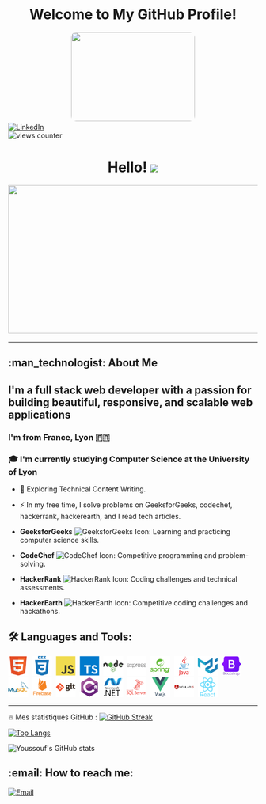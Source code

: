 <h1 style="font-weight: bold; text-align: center;">Welcome to My GitHub Profile!</h1>

<div id="header" align="center">
  <img src="https://media.giphy.com/media/bGgsc5mWoryfgKBx1u/giphy.gif" width="250" height="180" style="border-radius: 10px;"/>
</div>

<div id="badges">
  <a href="https://www.linkedin.com/in/youssouf-ali/" target="_blank"> 
    <img src="https://img.shields.io/badge/LinkedIn-0077B5?style=for-the-badge&logo=linkedin&logoColor=white" alt="LinkedIn" />
  </a>
  <!-- Ajoutez ici d'autres badges selon vos besoins -->
</div>

<img src="https://komarev.com/ghpvc/?username=ALIAHMEDYoussouf&style=flat-square&color=blue" alt="views counter"/>

<h1 align="center">
  Hello!
  <img src="https://media.giphy.com/media/MPxg9U887PS0B8XT4J/giphy.gif" width="30px"/>
</h1>

<div align="center">
  <img src="https://i.gifer.com/6M8G.gif" width="600" height="300"/>
</div>

---

<h2>:man_technologist: About Me</h2>

<h2>I'm a full stack web developer with a passion for building beautiful, responsive, and scalable web applications</h2>

<h3>I'm from France, Lyon 🇫🇷</h3>

<h3>🎓 I'm currently studying Computer Science at the University of Lyon</h3>

- :seedling: Exploring Technical Content Writing.
- :zap: In my free time, I solve problems on GeeksforGeeks, codechef, hackerrank, hackerearth, and I read tech articles.

- **GeeksforGeeks** ![GeeksforGeeks Icon](https://media.geeksforgeeks.org/gfg-gg-logo.svg): Learning and practicing computer science skills. 

- **CodeChef** ![CodeChef Icon](https://cdn.codechef.com/images/cc-logo.svg): Competitive programming and problem-solving. 

- **HackerRank** ![HackerRank Icon](https://www.hackerrank.com/wp-content/uploads/2018/08/hackerrank_logo.png): Coding challenges and technical assessments. 

- **HackerEarth** ![HackerEarth Icon](https://static-fastly.hackerearth.com/newton/static/images/he-header-logo.svg): Competitive coding challenges and hackathons.

<h2>🛠️ Languages and Tools:</h2>

<div>
  <img src="https://github.com/devicons/devicon/blob/master/icons/html5/html5-original.svg" title="HTML5" alt="HTML" width="40" height="40"/>&nbsp;
  <img src="https://github.com/devicons/devicon/blob/master/icons/css3/css3-plain-wordmark.svg" title="CSS3" alt="CSS" width="40" height="40"/>&nbsp;
  <img src="https://github.com/devicons/devicon/blob/master/icons/javascript/javascript-original.svg" title="JavaScript" alt="JavaScript" width="40" height="40"/>&nbsp;
  <img src="https://github.com/devicons/devicon/blob/master/icons/typescript/typescript-original.svg" title="TypeScript" alt="TypeScript" width="40" height="40"/>&nbsp;
  <img src="https://github.com/devicons/devicon/blob/master/icons/nodejs/nodejs-original-wordmark.svg" title="NodeJS" alt="NodeJS" width="40" height="40"/>&nbsp;
  <img src="https://github.com/devicons/devicon/blob/master/icons/express/express-original-wordmark.svg" title="ExpressJS" alt="ExpressJS" width="40" height="40"/>&nbsp;
  <img src="https://github.com/devicons/devicon/blob/master/icons/spring/spring-original-wordmark.svg" title="Spring" alt="Spring" width="40" height="40"/>&nbsp;
  <img src="https://github.com/devicons/devicon/blob/master/icons/java/java-original-wordmark.svg" title="Java" alt="Java" width="40" height="40"/>&nbsp;
  <img src="https://github.com/devicons/devicon/blob/master/icons/materialui/materialui-original.svg" title="Material UI" alt="Material UI" width="40" height="40"/>&nbsp;
  <img src="https://github.com/devicons/devicon/blob/master/icons/bootstrap/bootstrap-original-wordmark.svg" title="Bootstrap" alt="Bootstrap" width="40" height="40"/>&nbsp;
  <img src="https://github.com/devicons/devicon/blob/master/icons/mysql/mysql-original-wordmark.svg" title="MySQL"  alt="MySQL" width="40" height="40"/>&nbsp;
  <img src="https://github.com/devicons/devicon/blob/master/icons/firebase/firebase-plain-wordmark.svg" title="Firebase" alt="Firebase" width="40" height="40"/>&nbsp;
  <img src="https://github.com/devicons/devicon/blob/master/icons/git/git-original-wordmark.svg" title="Git" alt="Git" width="40" height="40"/>&nbsp;
  <img src="https://github.com/devicons/devicon/blob/master/icons/csharp/csharp-original.svg" title="C#" alt="C#" width="40" height="40"/>&nbsp;
  <img src="https://github.com/devicons/devicon/blob/master/icons/dot-net/dot-net-original-wordmark.svg" title="ASP.NET" alt="ASP.NET" width="40" height="40"/>&nbsp;
  <img src="https://github.com/devicons/devicon/blob/master/icons/microsoftsqlserver/microsoftsqlserver-plain-wordmark.svg" title="SQL Server" alt="SQL Server" width="40" height="40"/>&nbsp;
  <!-- Ajoutez Vue.js, Angular et React ici -->
  <img src="https://github.com/devicons/devicon/blob/master/icons/vuejs/vuejs-original-wordmark.svg" title="Vue.js" alt="Vue.js" width="40" height="40"/>&nbsp;
  <img src="https://github.com/devicons/devicon/blob/master/icons/angularjs/angularjs-original-wordmark.svg" title="Angular" alt="Angular" width="40" height="40"/>&nbsp;
  <img src="https://github.com/devicons/devicon/blob/master/icons/react/react-original-wordmark.svg" title="React" alt="React" width="40" height="40"/>&nbsp;
</div>



--- 


🔥 Mes statistiques GitHub :
[![GitHub Streak](https://streak-stats.demolab.com?user=ALIAHMEDYoussouf&theme=radical&hide_border=true&border_radius=5)](https://git.io/streak-stats)

[![Top Langs](https://github-readme-stats.vercel.app/api/top-langs/?username=naguib-med&layout=compact&theme=radical)](https://github.com/anuraghazra/github-readme-stats)

![Youssouf's GitHub stats](https://github-readme-stats.vercel.app/api?username=ALIAHMEDYoussouf&show_icons=true&theme=radical)


<h2>:email: How to reach me:</h2>
<p>
  <a href="mailto:youssoufali238@gmail.com">
    <img src="https://img.shields.io/badge/Email-ff5722?style=for-the-badge&logo=gmail&logoColor=white" alt="Email" />
  </a>
</p>
